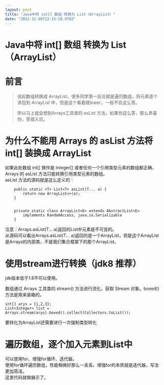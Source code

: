 ```yaml
---
layout: post
title: "Java中将 int[] 数组 转换为 List（ArrayList）"
date: "2022-12-08T22:15:58.970Z"
---
```

Java中将 int\[\] 数组 转换为 List（ArrayList）
=====================================

前言
==

> 说起数组转换成 ArrayList，很多同学第一反应就是遍历数组，将元素逐个添加到 ArrayList 中，但是这个看着就lower，一般不会这么答。
> 
> 所以马上就会想到Arrays工具类的 asList 方法，如果你这么答，那么恭喜你，答错入坑。

为什么不能用 Arrays 的 asList 方法将 int\[\] 装换成 ArrayList
================================================

如果此处数组 int\[\] 换作是 Integer\[\] 或者任何一个引用类型元素的数组都正确，Arrays 的 asList 方法只能转换引用类型元素的数组。  
asList 方法的源码就是这么定义的：

        public static <T> List<T> asList(T... a) {
            return new ArrayList<>(a);
        }
    
    
        private static class ArrayList<E> extends AbstractList<E>
            implements RandomAccess, java.io.Serializable
        {
    

注意：Arrays.asList(T... a)返回的List中元素是不可变的。  
从源码可以看出Arrays.asList(T... a)返回的是一个ArrayList，但是这个ArrayList是Arrays的内部类，不是我们集合框架下的那个ArrayList。

使用stream进行转换（jdk8 推荐）
=====================

jdk版本低于1.8不可以使用。

数组通过 Arrays 工具类的 stream() 方法进行流化，获取 Stream 对象。boxed()方法是用来装箱的。

    int[] arys = {1,2,3};
    List<Integer> list = Arrays.stream(arys).boxed().collect(Collectors.toList());
    

要转化为ArrayList还需要进行一次强制类型转化

遍历数组，逐个加入元素到List中
=================

可以使用for、增强for循环、迭代器。  
使用for循环遍历数组，性能稍微好那么一丢丢。增强for的本质就是迭代器，写法更加简洁。  
这里代码就做展示了。